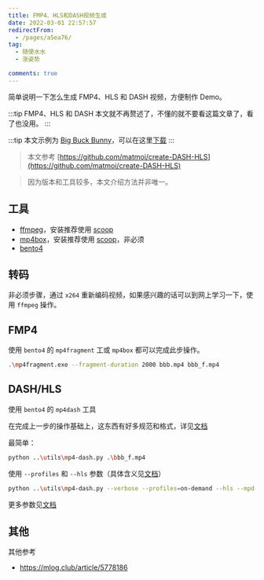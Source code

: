 ```yaml
---
title: FMP4、HLS和DASH视频生成
date: 2022-03-01 22:57:57
redirectFrom:
  - /pages/a5ea76/
tag:
  - 随便水水
  - 涨姿势

comments: true
---
```


简单说明一下怎么生成 FMP4、HLS 和 DASH 视频，方便制作 Demo。

<!-- more -->

:::tip
FMP4、HLS 和 DASH 本文就不再赘述了，不懂的就不要看这篇文章了，看了也没用。
:::

:::tip
本文示例为 [Big Buck Bunny](https://peach.blender.org/)，可以在这里[下载](http://bbb3d.renderfarming.net/download.html)
:::

> 本文参考 [https://github.com/matmoi/create-DASH-HLS](https://github.com/matmoi/create-DASH-HLS)

> 因为版本和工具较多，本文介绍方法并非唯一。

## 工具

- [ffmpeg](https://ffmpeg.org/)，安装推荐使用 [scoop](./02090.用Scoop安装一些实用工具.md)
- [mp4box](https://github.com/gpac/gpac)，安装推荐使用 [scoop](./02090.用Scoop安装一些实用工具.md)，非必须
- [bento4](https://www.bento4.com/downloads/)

## 转码

非必须步骤，通过 `x264` 重新编码视频，如果感兴趣的话可以到网上学习一下，使用 `ffmpeg` 操作。

## FMP4

使用 `bento4` 的 `mp4fragment` 工或 `mp4box` 都可以完成此步操作。

```bash
.\mp4fragment.exe --fragment-duration 2000 bbb.mp4 bbb_f.mp4
```

## DASH/HLS

使用 `bento4` 的 `mp4dash` 工具

在完成上一步的操作基础上，这东西有好多规范和格式，详见[文档](https://www.bento4.com/developers/dash/)

最简单：

```bash
python ..\utils\mp4-dash.py .\bbb_f.mp4
```

使用 `--profiles` 和 `--hls` 参数（具体含义见[文档](https://www.bento4.com/developers/dash/)）

```bash
python ..\utils\mp4-dash.py --verbose --profiles=on-demand --hls --mpd-name bbb.mpd .\bbb_f.mp4
```

更多参数见[文档](https://www.bento4.com/developers/dash/)

## 其他

其他参考

- https://mlog.club/article/5778186